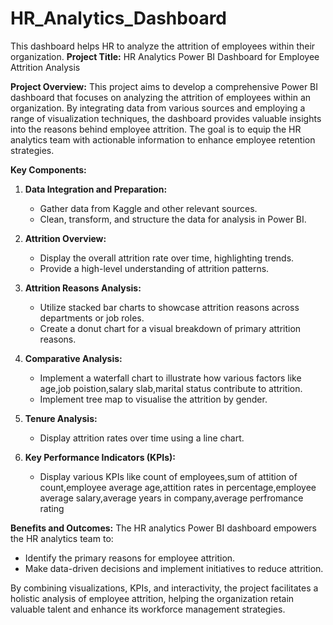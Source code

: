 # HR_Analytics_Dashboard
This dashboard helps HR to analyze the attrition of employees within their organization.
**Project Title:** HR Analytics Power BI Dashboard for Employee Attrition Analysis

**Project Overview:**
This project aims to develop a comprehensive Power BI dashboard that focuses on analyzing the attrition of employees within an organization. By integrating data from various sources and employing a range of visualization techniques, the dashboard provides valuable insights into the reasons behind employee attrition. The goal is to equip the HR analytics team with actionable information to enhance employee retention strategies.

**Key Components:**

1. **Data Integration and Preparation:**
   - Gather data from Kaggle and other relevant sources.
   - Clean, transform, and structure the data for analysis in Power BI.

2. **Attrition Overview:**
   - Display the overall attrition rate over time, highlighting trends.
   - Provide a high-level understanding of attrition patterns.

3. **Attrition Reasons Analysis:**
   - Utilize stacked bar charts to showcase attrition reasons across departments or job roles.
   - Create a donut chart for a visual breakdown of primary attrition reasons.

4. **Comparative Analysis:**
   - Implement a waterfall chart to illustrate how various factors like age,job poistion,salary slab,marital status contribute to attrition.
   - Implement tree map to visualise the attrition by gender.

5. **Tenure Analysis:**
   - Display attrition rates over time using a line chart.  

6. **Key Performance Indicators (KPIs):**
   - Display various KPIs like count of employees,sum of attition of count,employee average age,attition rates in percentage,employee average salary,average years in company,average perfromance rating 

**Benefits and Outcomes:**
The HR analytics Power BI dashboard empowers the HR analytics team to:
- Identify the primary reasons for employee attrition.
- Make data-driven decisions and implement initiatives to reduce attrition.

By combining visualizations, KPIs, and interactivity, the project facilitates a holistic analysis of employee attrition, helping the organization retain valuable talent and enhance its workforce management strategies.
